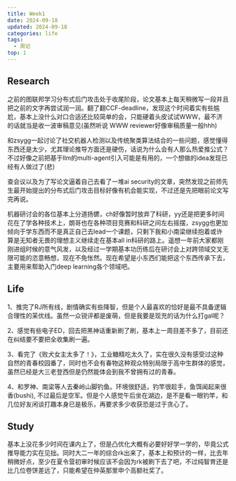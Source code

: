 ```yaml
---
title: Week1
date: 2024-09-18
updated: 2024-09-18
categories: life
tags:
  - 周记
top: 1
---
```


## Research
之前的图联邦学习分布式后门攻击处于收尾阶段，论文基本上每天稍微写一段并且把之前的文字再尝试润一润。翻了翻CCF-deadline，发现这个时间着实有些尴尬，基本上没什么对口合适还比较简单的会，只能硬着头皮试试WWW，最不济的话就当是收一波审稿意见(虽然听说 WWW reviewer好像审稿质量一般hhh)

和zsygg一起讨论了社交机器人检测以及传统聚类算法结合的一些问题，感觉懂得东西还是太少，尤其理论推导方面还是硬伤，话说为什么会有人那么热爱推公式？不过好像之前把基于llm的multi-agent引入可能是有用的，一个想做的idea发现已经有人做过了(悲)

查会议以及为了写论文逼着自己去看了一堆ai security的文章，突然发现之前师先生最开始提出的分布式后门攻击目标好像有机会能实现，不过还是先把眼前论文写完再说。

机器研讨会的各位基本上分道扬镳，ch好像暂时放弃了科研，yy还是把更多时间花在了学各种技术上，朗哥也在各种项目竞赛和科研之间左右摇摆，zsygg也更加倾向于学东西而不是真正自己去lead一个课题，只剩下我和小南梁继续抱着或许算是无知者无畏的理想主义继续走在基本all in科研的路上。遥想一年前大家都刚刚进组时候的意气风发，以及经过一学期基本功历练后在研讨会上对跨领域交叉无限可能的恣意畅想，现在不免怅然。现在希望是小东西们能把这个东西传承下去，主要用来帮助入门deep learning各个领域吧。

## Life

1、推完了RJ所有线，剧情确实有些降智，但是个人最喜欢的恰好是最不具备逻辑合理性的茉优线。虽然一众锐评都是废萌，但是我要是现充的话为什么打gal呢？

2、感觉有些电子ED，回去把黑神话重新刷了刷，基本上一周目差不多了，目前还在纠结要不要把全收集刷一遍。

3、看完了《败犬女主太多了！》，工业糖精吃太久了，实在很久没有感受过这种自然的青春校园番了，同时也不会有春物这种观众特别局限于高中生群体的感觉，虽然已经是大三老登西但是仍然能体会到我不曾拥有过的青春。

4、和罗神、南梁等人去秦岭山脚钓鱼。环境很舒适，钓竿很趁手，鱼饵闻起来很香(bushi), 不过最后是空军。但是个人感觉午后坐在湖边，是不是看一眼钓竿，和几位好友闲谈打趣本身已是极乐，再要求多少收获恐是过于贪心了。

## Study
基本上没花多少时间在课内上了，但是凸优化大概有必要好好学一学的，毕竟公式推导能力实在见拙。同时大二一年的综合rk出来了，基本上和预计的一样，比去年稍微好点，至少在夏令营初审时候应该不会因为rk被刷下去了吧，不过纯智育还是比几位卷饼差远了，只能希望在仲英那里申个高额社奖了。



